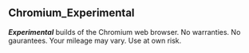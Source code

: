Chromium_Experimental
------

**_Experimental_** builds of the Chromium web browser. No warranties. No gaurantees. Your mileage may  vary. Use at own risk.
